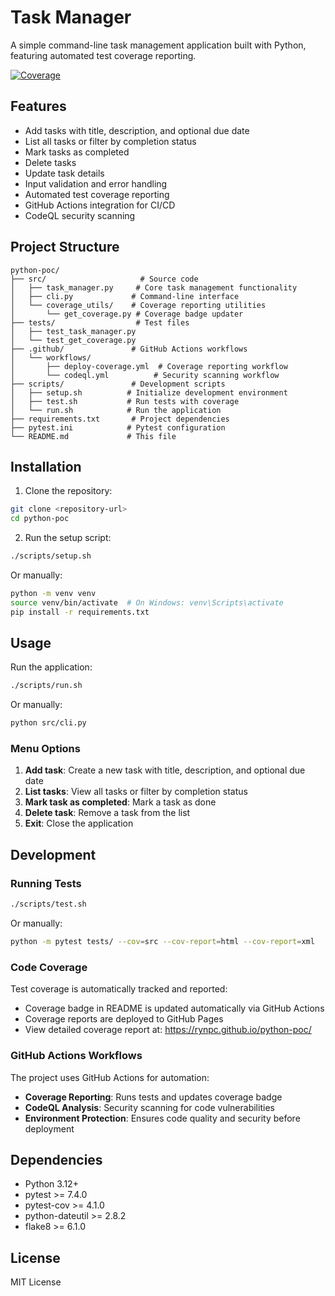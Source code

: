 # Task Manager

A simple command-line task management application built with Python, featuring automated test coverage reporting.

[![Coverage](https://img.shields.io/badge/coverage-37.69230769230769%25-brightgreen.svg)](https://rynpc.github.io/python-poc/)

## Features

- Add tasks with title, description, and optional due date
- List all tasks or filter by completion status
- Mark tasks as completed
- Delete tasks
- Update task details
- Input validation and error handling
- Automated test coverage reporting
- GitHub Actions integration for CI/CD
- CodeQL security scanning

## Project Structure

```
python-poc/
├── src/                     # Source code
│   ├── task_manager.py     # Core task management functionality
│   ├── cli.py             # Command-line interface
│   └── coverage_utils/    # Coverage reporting utilities
│       └── get_coverage.py # Coverage badge updater
├── tests/                  # Test files
│   ├── test_task_manager.py
│   └── test_get_coverage.py
├── .github/               # GitHub Actions workflows
│   └── workflows/
│       ├── deploy-coverage.yml  # Coverage reporting workflow
│       └── codeql.yml          # Security scanning workflow
├── scripts/               # Development scripts
│   ├── setup.sh          # Initialize development environment
│   ├── test.sh           # Run tests with coverage
│   └── run.sh            # Run the application
├── requirements.txt       # Project dependencies
├── pytest.ini            # Pytest configuration
└── README.md             # This file
```

## Installation

1. Clone the repository:
```bash
git clone <repository-url>
cd python-poc
```

2. Run the setup script:
```bash
./scripts/setup.sh
```

Or manually:
```bash
python -m venv venv
source venv/bin/activate  # On Windows: venv\Scripts\activate
pip install -r requirements.txt
```

## Usage

Run the application:
```bash
./scripts/run.sh
```

Or manually:
```bash
python src/cli.py
```

### Menu Options

1. **Add task**: Create a new task with title, description, and optional due date
2. **List tasks**: View all tasks or filter by completion status
3. **Mark task as completed**: Mark a task as done
4. **Delete task**: Remove a task from the list
5. **Exit**: Close the application

## Development

### Running Tests

```bash
./scripts/test.sh
```

Or manually:
```bash
python -m pytest tests/ --cov=src --cov-report=html --cov-report=xml
```

### Code Coverage

Test coverage is automatically tracked and reported:
- Coverage badge in README is updated automatically via GitHub Actions
- Coverage reports are deployed to GitHub Pages
- View detailed coverage report at: https://rynpc.github.io/python-poc/

### GitHub Actions Workflows

The project uses GitHub Actions for automation:
- **Coverage Reporting**: Runs tests and updates coverage badge
- **CodeQL Analysis**: Security scanning for code vulnerabilities
- **Environment Protection**: Ensures code quality and security before deployment

## Dependencies

- Python 3.12+
- pytest >= 7.4.0
- pytest-cov >= 4.1.0
- python-dateutil >= 2.8.2
- flake8 >= 6.1.0

## License

MIT License